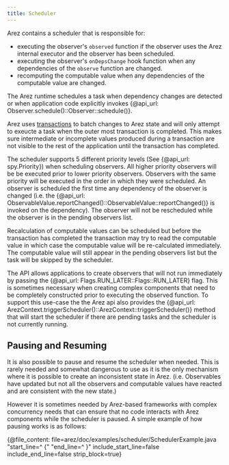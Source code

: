 ```yaml
---
title: Scheduler
---
```


Arez contains a scheduler that is responsible for:

* executing the observer's `observed` function if the observer uses the Arez internal executor and the
  observer has been scheduled.
* executing the observer's `onDepsChange` hook function when any dependencies of the `observe` function
  are changed.
* recomputing the computable value when any dependencies of the computable value are changed.

The Arez runtime schedules a task when dependency changes are detected or when application code
explicitly invokes {@api_url: Observer.schedule()::Observer::schedule()}.

Arez uses [transactions](transactions.md) to batch changes to Arez state and will only attempt to
exeucte a task when the outer most transaction is completed. This makes sure intermediate or incomplete
values produced during a transaction are not visible to the rest of the application until the transaction has
completed.

The scheduler supports 5 different priority levels (See {@api_url: spy.Priority}) when scheduling observers.
All higher priority observers will be be executed prior to lower priority observers. Observers with the same
priority will be executed in the order in which they were scheduled. An observer is scheduled the first time
any dependency of the observer is changed (i.e. the {@api_url: ObservableValue.reportChanged()::ObservableValue::reportChanged()}
is invoked on the dependency). The observer will not be rescheduled while the observer is in the pending
observers list.

Recalculation of computable values can be scheduled but before the transaction has completed the transaction may try
to read the computable value in which case the computable value will be re-calculated immediately. The computable value
will still appear in the pending observers list but the task will be skipped by the scheduler.

The API allows applications to create observers that will not run immediately by passing the
{@api_url: Flags.RUN_LATER::Flags::RUN_LATER} flag. This is sometimes necessary when creating complex components
that need to be completely constructed prior to executing the observed function. To support this use-case the the
Arez api also provides the {@api_url: ArezContext.triggerScheduler()::ArezContext::triggerScheduler()} method that
will start the scheduler if there are pending tasks and the scheduler is not currently running.

## Pausing and Resuming

It is also possible to pause and resume the scheduler when needed. This is rarely needed and somewhat dangerous to
use as it is the only mechanism where it is possible to create an inconsistent state in Arez. (i.e. Observables have
updated but not all the observers and computable values have reacted and are consistent with the new state.)

However it is sometimes needed by Arez-based frameworks with complex concurrency needs that can ensure that no code
interacts with Arez components while the scheduler is paused. A simple example of how pausing works is as follows:

{@file_content: file=arez/doc/examples/scheduler/SchedulerExample.java "start_line=^  {" "end_line=^  }" include_start_line=false include_end_line=false strip_block=true}
